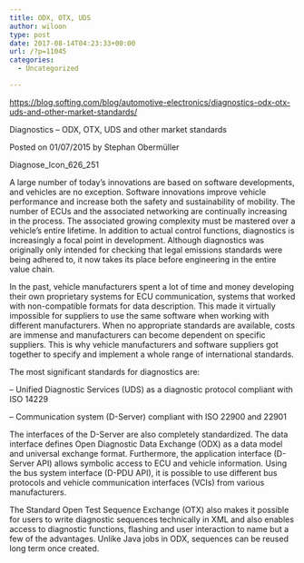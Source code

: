 ```yaml
---
title: ODX, OTX, UDS
author: wiloon
type: post
date: 2017-08-14T04:23:33+00:00
url: /?p=11045
categories:
  - Uncategorized

---
```

<https://blog.softing.com/blog/automotive-electronics/diagnostics-odx-otx-uds-and-other-market-standards/>

Diagnostics – ODX, OTX, UDS and other market standards
  
Posted on 01/07/2015 by Stephan Obermüller
  
Diagnose\_Icon\_626_251
  
A large number of today’s innovations are based on software developments, and vehicles are no exception. Software innovations improve vehicle performance and increase both the safety and sustainability of mobility. The number of ECUs and the associated networking are continually increasing in the process. The associated growing complexity must be mastered over a vehicle’s entire lifetime. In addition to actual control functions, diagnostics is increasingly a focal point in development. Although diagnostics was originally only intended for checking that legal emissions standards were being adhered to, it now takes its place before engineering in the entire value chain.

In the past, vehicle manufacturers spent a lot of time and money developing their own proprietary systems for ECU communication, systems that worked with non-compatible formats for data description. This made it virtually impossible for suppliers to use the same software when working with different manufacturers. When no appropriate standards are available, costs are immense and manufacturers can become dependent on specific suppliers. This is why vehicle manufacturers and software suppliers got together to specify and implement a whole range of international standards.

The most significant standards for diagnostics are:
  
– Unified Diagnostic Services (UDS) as a diagnostic protocol compliant with ISO 14229
  
– Communication system (D-Server) compliant with ISO 22900 and 22901

The interfaces of the D-Server are also completely standardized. The data interface defines Open Diagnostic Data Exchange (ODX) as a data model and universal exchange format. Furthermore, the application interface (D-Server API) allows symbolic access to ECU and vehicle information. Using the bus system interface (D-PDU API), it is possible to use different bus protocols and vehicle communication interfaces (VCIs) from various manufacturers.

The Standard Open Test Sequence Exchange (OTX) also makes it possible for users to write diagnostic sequences technically in XML and also enables access to diagnostic functions, flashing and user interaction to name but a few of the advantages. Unlike Java jobs in ODX, sequences can be reused long term once created.